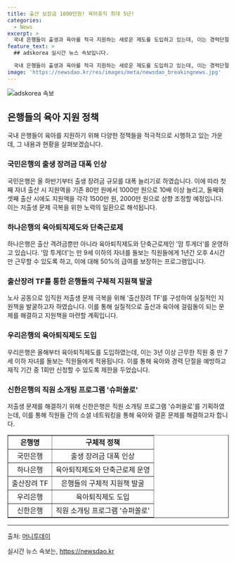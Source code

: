```yaml
---
title: 출산 보장금 1000만원! 육아휴직 최대 5년!
categories:
  - News
excerpt: >
  국내 은행들이 출생과 육아를 적극 지원하는 새로운 제도를 도입하고 있는데, 이는 경력단절을 예방하고 저출생 문제를 극복하기 위한 노력의 일환으로 해석된다. 국민은행은 출생 장려금을 대폭 늘리고, 기타 육아 지원책도 확대하고 있으며 하나은행도 유사한 프로그램을 운영하고 있다. 또한 육아퇴직제도를 운영하는 은행도 늘어나고 있는데, 이는 직원들의 경력단절을 막기 위한 조치로 받아들여진다. 또한 신한은행은 출생을 촉진하기 위해 직원 소개팅 프로그램을 기획하는 등 다양한 노력을 기울이고 있다. 이러한 은행들의 노력은 출산과 육아에 대한 사회적 관심을 높이는 데 기여하며, 직원들에게도 긍정적인 영향을 미치고 있을 것으로 보인다.
feature_text: >
  ## adskorea 실시간 뉴스 속보입니다.

  국내 은행들이 출생과 육아를 적극 지원하는 새로운 제도를 도입하고 있는데, 이는 경력단절을 예방하고 저출생 문제를 극복하기 위한 노력의 일환으로 해석된다. 국민은행은 출생 장려금을 대폭 늘리고, 기타 육아 지원책도 확대하고 있으며 하나은행도 유사한 프로그램을 운영하고 있다. 또한 육아퇴직제도를 운영하는 은행도 늘어나고 있는데, 이는 직원들의 경력단절을 막기 위한 조치로 받아들여진다. 또한 신한은행은 출생을 촉진하기 위해 직원 소개팅 프로그램을 기획하는 등 다양한 노력을 기울이고 있다. 이러한 은행들의 노력은 출산과 육아에 대한 사회적 관심을 높이는 데 기여하며, 직원들에게도 긍정적인 영향을 미치고 있을 것으로 보인다.
image: 'https://newsdao.kr/res/images/meta/newsdao_breakingnews.jpg'
---
```


<p><img src="https://newsdao.kr/res/images/meta/newsdao_breakingnews.jpg" alt="adskorea 속보" /></p>

<h2 data-ke-size="size26">은행들의 육아 지원 정책</h2>

<p data-ke-size="size16">국내 은행들이 육아를 지원하기 위해 다양한 정책들을 적극적으로 시행하고 있는 가운데, 그 내용과 현황을 살펴보겠습니다.</p>

<h3>국민은행의 출생 장려금 대폭 인상</h3>

<p data-ke-size="size16">국민은행은 올 하반기부터 출생 장려금 규모를 대폭 늘리기로 하였습니다. 이에 따라 첫째 자녀 출산 시 지원액을 기존 80만 원에서 1000만 원으로 10배 이상 늘리고, 둘째와 셋째 출산 시에도 지원액을 각각 1500만 원, 2000만 원으로 상향 조정할 예정입니다. 이는 저출생 문제 극복을 위한 노력의 일환으로 해석됩니다.</p>

<h3>하나은행의 육아퇴직제도와 단축근로제</h3>

<p data-ke-size="size16">하나은행은 출산 격려금뿐만 아니라 육아퇴직제도와 단축근로제인 '맘 투게더'를 운영하고 있습니다. '맘 투게더'는 만 9세 이하의 자녀를 돌보는 직원들에게 1년간 오후 4시간만 근무할 수 있도록 하고, 이에 대해 50%의 급여를 보장하는 프로그램입니다.</p>

<h3>출산장려 TF를 통한 은행들의 구체적 지원책 발굴</h3>

<p data-ke-size="size16">노사 공동으로 임직원 저출생 문제 극복을 위해 ‘출산장려 TF’를 구성하여 실질적인 지원책을 발굴하고자 하였습니다. 이를 통해 실질적으로 출산과 육아에 걸림돌이 되는 문제를 해결하고 지원책을 마련할 계획입니다.</p>

<h3>우리은행의 육아퇴직제도 도입</h3>

<p data-ke-size="size16">우리은행은 올해부터 육아퇴직제도를 도입하였는데, 이는 3년 이상 근무한 직원 중 만 7세 이하 자녀를 돌보는 직원들에게 적용됩니다. 이를 통해 육아와 경력 단절을 예방하고 재직 기간 중 1회만 신청할 수 있도록 제한을 두었습니다.</p>

<h3>신한은행의 직원 소개팅 프로그램 '슈퍼쏠로'</h3>

<p data-ke-size="size16">저출생 문제를 해결하기 위해 신한은행은 직원 소개팅 프로그램 '슈퍼쏠로'를 기획하였는데, 이를 통해 직원들 간의 소셜 네트워킹을 통해 육아와 결혼 문제를 해결하고자 합니다.</p>

<table style="width: 100%;" border="1">
<tbody>
<tr>
<td style="text-align: center; height: 17px;"><b>은행명</b></td>
<td style="text-align: center; height: 17px;"><b>구체적 정책</b></td>
</tr>
<tr>
<td style="text-align: center; height: 17px;">국민은행</td>
<td style="text-align: center; height: 17px;">출생 장려금 대폭 인상</td>
</tr>
<tr>
<td style="text-align: center; height: 17px;">하나은행</td>
<td style="text-align: center; height: 17px;">육아퇴직제도와 단축근로제 운영</td>
</tr>
<tr>
<td style="text-align: center; height: 17px;">출산장려 TF</td>
<td style="text-align: center; height: 17px;">은행들의 구체적 지원책 발굴</td>
</tr>
<tr>
<td style="text-align: center; height: 17px;">우리은행</td>
<td style="text-align: center; height: 17px;">육아퇴직제도 도입</td>
</tr>
<tr>
<td style="text-align: center; height: 17px;">신한은행</td>
<td style="text-align: center; height: 17px;">직원 소개팅 프로그램 '슈퍼쏠로'</td>
</tr>
</tbody>
</table>

<hr>

<p>출처: <a href="https://news.mt.co.kr/mtview.php?no=2020102509448032513">머니투데이</a></p>
실시간 뉴스 속보는, <a href="https://newsdao.kr" rel="dofollow">https://newsdao.kr</a>


